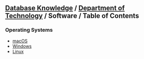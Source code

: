 ## [Database Knowledge](/database) / [Department of Technology](/database/technology/toc) / Software / Table of Contents

### Operating Systems
- [macOS](/database/technology/software/macos)  
- [Windows](/database/technology/software/windows)
- [Linux](/database/technology/software/linux)